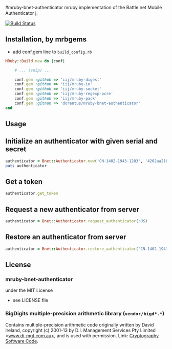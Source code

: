 #mruby-bnet-authenticator
mruby implementation of the Battle.net Mobile Authenticator [:information_source:](https://battle.net/support/article/battlenet-authenticator).

[![Build Status](https://travis-ci.org/dorentus/mruby-bnet-authenticator.svg?branch=master)](https://travis-ci.org/dorentus/mruby-bnet-authenticator)

## Installation, by mrbgems
- add conf.gem line to `build_config.rb`

```ruby
MRuby::Build.new do |conf|

    # ... (snip) ...

    conf.gem :github => 'iij/mruby-digest'
    conf.gem :github => 'iij/mruby-io'
    conf.gem :github => 'iij/mruby-socket'
    conf.gem :github => 'iij/mruby-regexp-pcre'
    conf.gem :github => 'iij/mruby-pack'
    conf.gem :github => 'dorentus/mruby-bnet-authenticator'
end
```

## Usage

Initialize an authenticator with given serial and secret
----
```ruby
authenticator = Bnet::Authenticator.new('CN-1402-1943-1283', '4202aa2182640745d8a807e0fe7e34b30c1edb23')
puts authenticator
```

Get a token
----
```ruby
authenticator.get_token
```

Request a new authenticator from server
----
```ruby
authenticator = Bnet::Authenticator.request_authenticator(:US)
```

Restore an authenticator from server
----
```ruby
authenticator = Bnet::Authenticator.restore_authenticator('CN-1402-1943-1283', '4CKBN08QEB')
```

## License
### mruby-bnet-authenticator
under the MIT License
- see LICENSE file

### BigDigits multiple-precision arithmetic library (`vendor/bigd*.*`)
Contains multiple-precision arithmetic code originally written by David Ireland, copyright (c) 2001-13 by D.I. Management Services Pty Limited <www.di-mgt.com.au>, and is used with permission. Link: [Cryptography Software Code](http://www.di-mgt.com.au/crypto.html).
